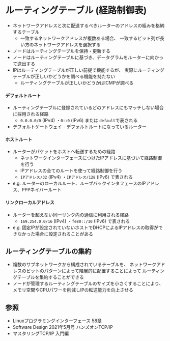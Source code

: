 # ルーティングテーブル (経路制御表)
- ネットワークアドレスと次に配送するべきルーターのアドレスの組みを格納するテーブル
  - 一致するネットワークアドレスが複数ある場合、
    一致するビット列が長い方のネットワークアドレスを選択する
- ノードはルーティングテーブルを保持・更新する
- ノードはルーティングテーブルに基づき、データグラムをルーターに向かって送出する
- IPはルーティングテーブルが正しい前提で機能するが、
  実際にルーティングテーブルが正しいかどうかを調べる機能を持たない
  - ルーティングテーブルが正しいかどうかはICMPが調べる

#### デフォルトルート
- ルーティングテーブルに登録されているどのアドレスにもマッチしない場合に採用される経路
  - `0.0.0.0/0` (IPv4) ・`0::0` (IPv6) または `default`で表される
- デフォルトゲートウェイ - デフォルトルートになっているルーター

#### ホストルート
- ルーターがパケットをホストへ転送するための経路
  - ネットワークインターフェースにつけたIPアドレスに基づいて経路制御を行う
  - IPアドレスの全てのルートを使って経路制御を行う
  - `IPアドレス/32` (IPv4) ・`IPアドレス/128` (IPv6) で表される
- e.g. ルーターのローカルルート、ループバックインタフェースのIPアドレス、PPPネイバールート

#### リンクローカルアドレス
- ルーターを超えない同一リンク内の通信に利用される経路
  - `169.254.0.0/16` (IPv4) ・`fe80::/10` (IPv6) で表される
- e.g. 固定IPが設定されていないホストでDHCPによるIPアドレスの取得ができなかった場合に設定されることがある

## ルーティングテーブルの集約
- 複数のサブネットワークから構成されているテーブルを、
  ネットワークアドレスのビットのパターンによって階層的に配置することによって
  ルーティングテーブルを集約することができる
- ノードが管理するルーティングテーブルのサイズを小さくすることにより、
  メモリ空間やCPUパワーを削減しIPの転送能力を向上させる

## 参照
- Linuxプログラミングインターフェース 58章
- Software Design 2021年5月号 ハンズオンTCP/IP
- マスタリングTCP/IP 入門編
